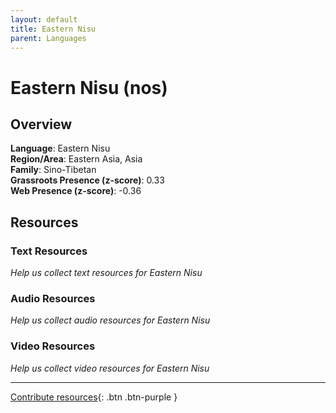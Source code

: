 ```yaml
---
layout: default
title: Eastern Nisu
parent: Languages
---
```


# Eastern Nisu (nos)

## Overview

**Language**: Eastern Nisu  
**Region/Area**: Eastern Asia, Asia  
**Family**: Sino-Tibetan  
**Grassroots Presence (z-score)**: 0.33  
**Web Presence (z-score)**: -0.36  

## Resources

### Text Resources
*Help us collect text resources for Eastern Nisu*

### Audio Resources
*Help us collect audio resources for Eastern Nisu*

### Video Resources
*Help us collect video resources for Eastern Nisu*

---

[Contribute resources](https://forms.office.com/e/1SfLJx3u1r){: .btn .btn-purple }
